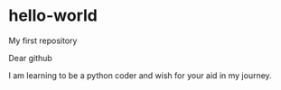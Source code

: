 # hello-world
My first repository

Dear github

I am learning to be a python coder and wish for your aid in my journey.
